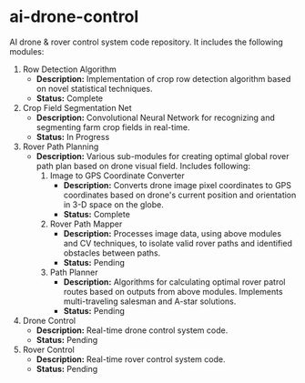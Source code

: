 # ai-drone-control
AI drone &amp; rover control system code repository. It includes the following modules:

1. Row Detection Algorithm
    - **Description:** Implementation of crop row detection algorithm based on novel statistical techniques.
    - **Status:** Complete
2. Crop Field Segmentation Net
    - **Description:** Convolutional Neural Network for recognizing and segmenting farm crop fields in real-time.
    - **Status:** In Progress
3. Rover Path Planning
    - **Description:** Various sub-modules for creating optimal global rover path plan based on drone visual field. Includes following:
        1. Image to GPS Coordinate Converter
            - **Description:** Converts drone image pixel coordinates to GPS coordinates based on drone's current position and orientation in 3-D space on the globe.
            - **Status:** Complete
        2. Rover Path Mapper
            - **Description:** Processes image data, using above modules and CV techniques, to isolate valid rover paths and identified obstacles between paths.
            - **Status:** Pending
        3. Path Planner
            - **Description:** Algorithms for calculating optimal rover patrol routes based on outputs from above modules. Implements multi-traveling salesman and A-star solutions.
            - **Status:** Pending
4. Drone Control
    - **Description:** Real-time drone control system code.
    - **Status:** Pending
5. Rover Control
    - **Description:** Real-time rover control system code.
    - **Status:** Pending